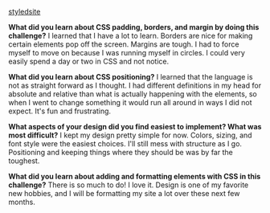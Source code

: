 [styledsite](file:///Users/alechendrickson/phase0/AliasHendrickson.github.io/sitepages/blog.html "Live Site")

**What did you learn about CSS padding, borders, and margin by doing this challenge?**
  I learned that I have a lot to learn. Borders are nice for making certain elements pop off the screen. Margins are tough. I had to force myself to move on because I was running myself in circles. I could very easily spend a day or two in CSS and not notice.

**What did you learn about CSS positioning?**
  I learned that the language is not as straight forward as I thought. I had different definitions in my head for absolute and relative than what is actually happening with the elements, so when I went to change something it would run all around in ways I did not expect. It's fun and frustrating.

**What aspects of your design did you find easiest to implement? What was most difficult?**
  I kept my design pretty simple for now. Colors, sizing, and font style were the easiest choices. I'll still mess with structure as I go. Positioning and keeping things where they should be was by far the toughest.

**What did you learn about adding and formatting elements with CSS in this challenge?**
  There is so much to do! I love it. Design is one of my favorite new hobbies, and I will be formatting my site a lot over these next few months.